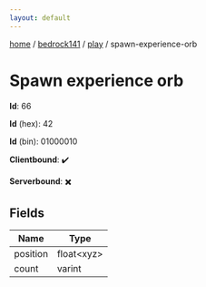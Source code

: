 ```yaml
---
layout: default
---
```


[home](/)  /  [bedrock141](/protocol/bedrock141)  /  [play](/protocol/bedrock141/play)  /  spawn-experience-orb

# Spawn experience orb

**Id**: 66

**Id** (hex): 42

**Id** (bin): 01000010

**Clientbound**: ✔️

**Serverbound**: ✖️

## Fields

Name | Type
---|---
position | float&lt;xyz&gt;
count | varint

